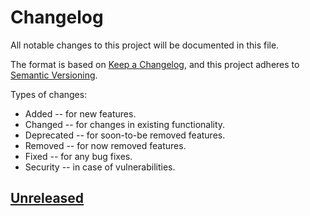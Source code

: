 # Changelog

All notable changes to this project will be documented in this file.

The format is based on [Keep a Changelog](https://keepachangelog.com/en/1.0.0/),
and this project adheres to [Semantic Versioning](https://semver.org/spec/v2.0.0.html).

Types of changes:

* Added -- for new features.
* Changed --  for changes in existing functionality.
* Deprecated -- for soon-to-be removed features.
* Removed -- for now removed features.
* Fixed -- for any bug fixes.
* Security -- in case of vulnerabilities.

## [Unreleased]

[unreleased]: https://github.com/olivierlacan/keep-a-changelog/compare/v0.3.0...HEAD
